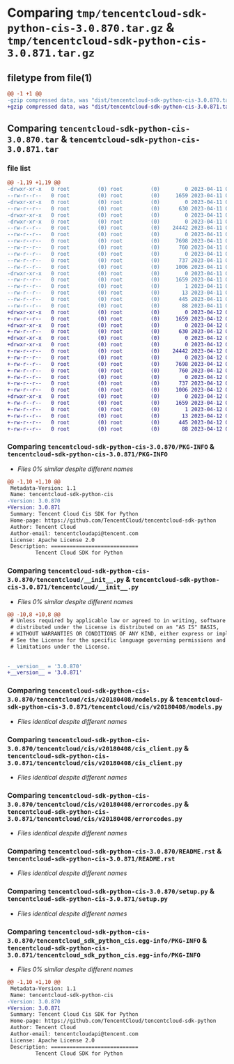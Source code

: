 # Comparing `tmp/tencentcloud-sdk-python-cis-3.0.870.tar.gz` & `tmp/tencentcloud-sdk-python-cis-3.0.871.tar.gz`

## filetype from file(1)

```diff
@@ -1 +1 @@
-gzip compressed data, was "dist/tencentcloud-sdk-python-cis-3.0.870.tar", last modified: Tue Apr 11 03:26:44 2023, max compression
+gzip compressed data, was "dist/tencentcloud-sdk-python-cis-3.0.871.tar", last modified: Wed Apr 12 00:19:48 2023, max compression
```

## Comparing `tencentcloud-sdk-python-cis-3.0.870.tar` & `tencentcloud-sdk-python-cis-3.0.871.tar`

### file list

```diff
@@ -1,19 +1,19 @@
-drwxr-xr-x   0 root         (0) root         (0)        0 2023-04-11 03:26:44.000000 tencentcloud-sdk-python-cis-3.0.870/
--rw-r--r--   0 root         (0) root         (0)     1659 2023-04-11 03:26:44.000000 tencentcloud-sdk-python-cis-3.0.870/PKG-INFO
-drwxr-xr-x   0 root         (0) root         (0)        0 2023-04-11 03:26:44.000000 tencentcloud-sdk-python-cis-3.0.870/tencentcloud/
--rw-r--r--   0 root         (0) root         (0)      630 2023-04-11 03:26:44.000000 tencentcloud-sdk-python-cis-3.0.870/tencentcloud/__init__.py
-drwxr-xr-x   0 root         (0) root         (0)        0 2023-04-11 03:26:44.000000 tencentcloud-sdk-python-cis-3.0.870/tencentcloud/cis/
-drwxr-xr-x   0 root         (0) root         (0)        0 2023-04-11 03:26:44.000000 tencentcloud-sdk-python-cis-3.0.870/tencentcloud/cis/v20180408/
--rw-r--r--   0 root         (0) root         (0)    24442 2023-04-11 03:26:44.000000 tencentcloud-sdk-python-cis-3.0.870/tencentcloud/cis/v20180408/models.py
--rw-r--r--   0 root         (0) root         (0)        0 2023-04-11 03:26:44.000000 tencentcloud-sdk-python-cis-3.0.870/tencentcloud/cis/v20180408/__init__.py
--rw-r--r--   0 root         (0) root         (0)     7698 2023-04-11 03:26:44.000000 tencentcloud-sdk-python-cis-3.0.870/tencentcloud/cis/v20180408/cis_client.py
--rw-r--r--   0 root         (0) root         (0)      760 2023-04-11 03:26:44.000000 tencentcloud-sdk-python-cis-3.0.870/tencentcloud/cis/v20180408/errorcodes.py
--rw-r--r--   0 root         (0) root         (0)        0 2023-04-11 03:26:44.000000 tencentcloud-sdk-python-cis-3.0.870/tencentcloud/cis/__init__.py
--rw-r--r--   0 root         (0) root         (0)      737 2023-04-11 03:26:44.000000 tencentcloud-sdk-python-cis-3.0.870/README.rst
--rw-r--r--   0 root         (0) root         (0)     1006 2023-04-11 03:26:44.000000 tencentcloud-sdk-python-cis-3.0.870/setup.py
-drwxr-xr-x   0 root         (0) root         (0)        0 2023-04-11 03:26:44.000000 tencentcloud-sdk-python-cis-3.0.870/tencentcloud_sdk_python_cis.egg-info/
--rw-r--r--   0 root         (0) root         (0)     1659 2023-04-11 03:26:44.000000 tencentcloud-sdk-python-cis-3.0.870/tencentcloud_sdk_python_cis.egg-info/PKG-INFO
--rw-r--r--   0 root         (0) root         (0)        1 2023-04-11 03:26:44.000000 tencentcloud-sdk-python-cis-3.0.870/tencentcloud_sdk_python_cis.egg-info/dependency_links.txt
--rw-r--r--   0 root         (0) root         (0)       13 2023-04-11 03:26:44.000000 tencentcloud-sdk-python-cis-3.0.870/tencentcloud_sdk_python_cis.egg-info/top_level.txt
--rw-r--r--   0 root         (0) root         (0)      445 2023-04-11 03:26:44.000000 tencentcloud-sdk-python-cis-3.0.870/tencentcloud_sdk_python_cis.egg-info/SOURCES.txt
--rw-r--r--   0 root         (0) root         (0)       88 2023-04-11 03:26:44.000000 tencentcloud-sdk-python-cis-3.0.870/setup.cfg
+drwxr-xr-x   0 root         (0) root         (0)        0 2023-04-12 00:19:48.000000 tencentcloud-sdk-python-cis-3.0.871/
+-rw-r--r--   0 root         (0) root         (0)     1659 2023-04-12 00:19:48.000000 tencentcloud-sdk-python-cis-3.0.871/PKG-INFO
+drwxr-xr-x   0 root         (0) root         (0)        0 2023-04-12 00:19:48.000000 tencentcloud-sdk-python-cis-3.0.871/tencentcloud/
+-rw-r--r--   0 root         (0) root         (0)      630 2023-04-12 00:19:47.000000 tencentcloud-sdk-python-cis-3.0.871/tencentcloud/__init__.py
+drwxr-xr-x   0 root         (0) root         (0)        0 2023-04-12 00:19:48.000000 tencentcloud-sdk-python-cis-3.0.871/tencentcloud/cis/
+drwxr-xr-x   0 root         (0) root         (0)        0 2023-04-12 00:19:48.000000 tencentcloud-sdk-python-cis-3.0.871/tencentcloud/cis/v20180408/
+-rw-r--r--   0 root         (0) root         (0)    24442 2023-04-12 00:19:47.000000 tencentcloud-sdk-python-cis-3.0.871/tencentcloud/cis/v20180408/models.py
+-rw-r--r--   0 root         (0) root         (0)        0 2023-04-12 00:19:47.000000 tencentcloud-sdk-python-cis-3.0.871/tencentcloud/cis/v20180408/__init__.py
+-rw-r--r--   0 root         (0) root         (0)     7698 2023-04-12 00:19:47.000000 tencentcloud-sdk-python-cis-3.0.871/tencentcloud/cis/v20180408/cis_client.py
+-rw-r--r--   0 root         (0) root         (0)      760 2023-04-12 00:19:47.000000 tencentcloud-sdk-python-cis-3.0.871/tencentcloud/cis/v20180408/errorcodes.py
+-rw-r--r--   0 root         (0) root         (0)        0 2023-04-12 00:19:47.000000 tencentcloud-sdk-python-cis-3.0.871/tencentcloud/cis/__init__.py
+-rw-r--r--   0 root         (0) root         (0)      737 2023-04-12 00:19:47.000000 tencentcloud-sdk-python-cis-3.0.871/README.rst
+-rw-r--r--   0 root         (0) root         (0)     1006 2023-04-12 00:19:47.000000 tencentcloud-sdk-python-cis-3.0.871/setup.py
+drwxr-xr-x   0 root         (0) root         (0)        0 2023-04-12 00:19:48.000000 tencentcloud-sdk-python-cis-3.0.871/tencentcloud_sdk_python_cis.egg-info/
+-rw-r--r--   0 root         (0) root         (0)     1659 2023-04-12 00:19:48.000000 tencentcloud-sdk-python-cis-3.0.871/tencentcloud_sdk_python_cis.egg-info/PKG-INFO
+-rw-r--r--   0 root         (0) root         (0)        1 2023-04-12 00:19:48.000000 tencentcloud-sdk-python-cis-3.0.871/tencentcloud_sdk_python_cis.egg-info/dependency_links.txt
+-rw-r--r--   0 root         (0) root         (0)       13 2023-04-12 00:19:48.000000 tencentcloud-sdk-python-cis-3.0.871/tencentcloud_sdk_python_cis.egg-info/top_level.txt
+-rw-r--r--   0 root         (0) root         (0)      445 2023-04-12 00:19:48.000000 tencentcloud-sdk-python-cis-3.0.871/tencentcloud_sdk_python_cis.egg-info/SOURCES.txt
+-rw-r--r--   0 root         (0) root         (0)       88 2023-04-12 00:19:48.000000 tencentcloud-sdk-python-cis-3.0.871/setup.cfg
```

### Comparing `tencentcloud-sdk-python-cis-3.0.870/PKG-INFO` & `tencentcloud-sdk-python-cis-3.0.871/PKG-INFO`

 * *Files 0% similar despite different names*

```diff
@@ -1,10 +1,10 @@
 Metadata-Version: 1.1
 Name: tencentcloud-sdk-python-cis
-Version: 3.0.870
+Version: 3.0.871
 Summary: Tencent Cloud Cis SDK for Python
 Home-page: https://github.com/TencentCloud/tencentcloud-sdk-python
 Author: Tencent Cloud
 Author-email: tencentcloudapi@tencent.com
 License: Apache License 2.0
 Description: ============================
         Tencent Cloud SDK for Python
```

### Comparing `tencentcloud-sdk-python-cis-3.0.870/tencentcloud/__init__.py` & `tencentcloud-sdk-python-cis-3.0.871/tencentcloud/__init__.py`

 * *Files 0% similar despite different names*

```diff
@@ -10,8 +10,8 @@
 # Unless required by applicable law or agreed to in writing, software
 # distributed under the License is distributed on an "AS IS" BASIS,
 # WITHOUT WARRANTIES OR CONDITIONS OF ANY KIND, either express or implied.
 # See the License for the specific language governing permissions and
 # limitations under the License.
 
 
-__version__ = '3.0.870'
+__version__ = '3.0.871'
```

### Comparing `tencentcloud-sdk-python-cis-3.0.870/tencentcloud/cis/v20180408/models.py` & `tencentcloud-sdk-python-cis-3.0.871/tencentcloud/cis/v20180408/models.py`

 * *Files identical despite different names*

### Comparing `tencentcloud-sdk-python-cis-3.0.870/tencentcloud/cis/v20180408/cis_client.py` & `tencentcloud-sdk-python-cis-3.0.871/tencentcloud/cis/v20180408/cis_client.py`

 * *Files identical despite different names*

### Comparing `tencentcloud-sdk-python-cis-3.0.870/tencentcloud/cis/v20180408/errorcodes.py` & `tencentcloud-sdk-python-cis-3.0.871/tencentcloud/cis/v20180408/errorcodes.py`

 * *Files identical despite different names*

### Comparing `tencentcloud-sdk-python-cis-3.0.870/README.rst` & `tencentcloud-sdk-python-cis-3.0.871/README.rst`

 * *Files identical despite different names*

### Comparing `tencentcloud-sdk-python-cis-3.0.870/setup.py` & `tencentcloud-sdk-python-cis-3.0.871/setup.py`

 * *Files identical despite different names*

### Comparing `tencentcloud-sdk-python-cis-3.0.870/tencentcloud_sdk_python_cis.egg-info/PKG-INFO` & `tencentcloud-sdk-python-cis-3.0.871/tencentcloud_sdk_python_cis.egg-info/PKG-INFO`

 * *Files 0% similar despite different names*

```diff
@@ -1,10 +1,10 @@
 Metadata-Version: 1.1
 Name: tencentcloud-sdk-python-cis
-Version: 3.0.870
+Version: 3.0.871
 Summary: Tencent Cloud Cis SDK for Python
 Home-page: https://github.com/TencentCloud/tencentcloud-sdk-python
 Author: Tencent Cloud
 Author-email: tencentcloudapi@tencent.com
 License: Apache License 2.0
 Description: ============================
         Tencent Cloud SDK for Python
```

